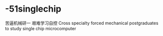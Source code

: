 # -51singlechip
苦逼机械研一 艰难学习自控 
Cross specialty forced mechanical postgraduates to study single chip microcomputer
